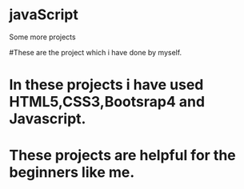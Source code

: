 # javaScript
Some more projects

#These are the project which i have done by myself.
# In these projects  i have used HTML5,CSS3,Bootsrap4 and Javascript.
# These projects are helpful for the beginners like me.
